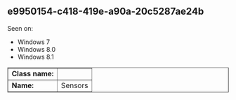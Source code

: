 ## e9950154-c418-419e-a90a-20c5287ae24b

Seen on:
* Windows 7
* Windows 8.0
* Windows 8.1

<table border="1" class="docutils">
  <tbody>
    <tr>
      <td><b>Class name:</b></td>
      <td>&nbsp;</td>
    </tr>
    <tr>
      <td><b>Name:</b></td>
      <td>Sensors</td>
    </tr>
  </tbody>
</table>


